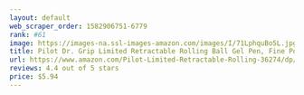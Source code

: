 ```yaml
---
layout: default 
﻿web_scraper_order: 1582906751-6779
rank: #61
image: https://images-na.ssl-images-amazon.com/images/I/71LphquBo5L.jpg
title: Pilot Dr. Grip Limited Retractable Rolling Ball Gel Pen, Fine Point,  Assorted Barrel , Black Ink…
url: https://www.amazon.com/Pilot-Limited-Retractable-Rolling-36274/dp/B001ATEXSU/ref=zg_mw_office-products_61?_encoding=UTF8&psc=1&refRID=Y9VNBM18FDP0BQYNCJ3S
reviews: 4.4 out of 5 stars
price: $5.94 
---
```

